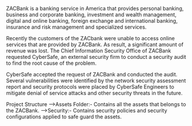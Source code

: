 ZACBank is a banking service in America that provides personal banking, business and corporate banking, investment and wealth management, digital and online banking, foreign exchange and international banking, insurance and risk management and specialized services.

Recently the customers of the ZACbank were unable to access online services that are provided by ZACBank. As result, a significant amount of revenue was lost. The Chief Information Security Office of ZACBank requested CyberSafe, an external security firm to conduct a security audit to find the root cause of the problem.

CyberSafe accepted the request of ZACBank and conducted the audit. Several vulnerabilities were identified by the network security assessment report and security protocols were placed by CyberSafe Engineers to mitigate denial of service attacks and other security threats in the future.

Project Structure
-->Assets Folder:- Contains all the assets that belongs to the ZACBank.
-->Security:- Contains security policies and security configurations applied to safe guard the assets.
